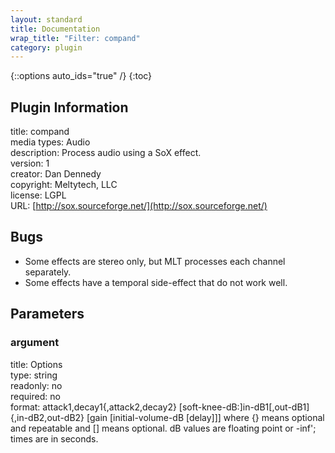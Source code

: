 ```yaml
---
layout: standard
title: Documentation
wrap_title: "Filter: compand"
category: plugin
---
```

{::options auto_ids="true" /}
{:toc}

## Plugin Information

title: compand  
media types:
Audio  
description: Process audio using a SoX effect.  
version: 1  
creator: Dan Dennedy  
copyright: Meltytech, LLC  
license: LGPL  
URL: [http://sox.sourceforge.net/](http://sox.sourceforge.net/)  

## Bugs

* Some effects are stereo only, but MLT processes each channel separately.
* Some effects have a temporal side-effect that do not work well.

## Parameters

### argument

title: Options    
type: string  
readonly: no  
required: no  
format: attack1,decay1{,attack2,decay2} [soft-knee-dB:]in-dB1[,out-dB1]{,in-dB2,out-dB2} [gain [initial-volume-dB [delay]]]
	where {} means optional and repeatable and [] means optional.
	dB values are floating point or -inf'; times are in seconds.
  

